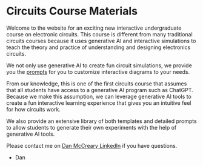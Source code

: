 # Circuits Course Materials

Welcome to the website for an exciting new interactive
undergraduate course on electronic circuits.  This course is different from
many traditional circuits courses because it uses generative AI
and interactive simulations to teach the theory and practice
of understanding and designing electronics circuits.

We not only use generative AI to create fun circuit
simulations, we provide you the [prompts](./prompts/index.md) for you
to customize interactive diagrams to your needs.

From our knowledge, this is one of the first circuits
course that assumes that all students have access
to a generative AI program such as ChatGPT.  Because
we make this assumption, we can leverage generative
AI tools to create a fun interactive learning experience
that gives you an intuitive feel for how circuits work.

We also provide an extensive library of both templates
and detailed prompts to allow
students to generate their own experiments with
the help of generative AI tools.

Please contact me on [Dan McCreary LinkedIn](https://www.linkedin.com/in/danmccreary/) if you have questions.

- Dan

